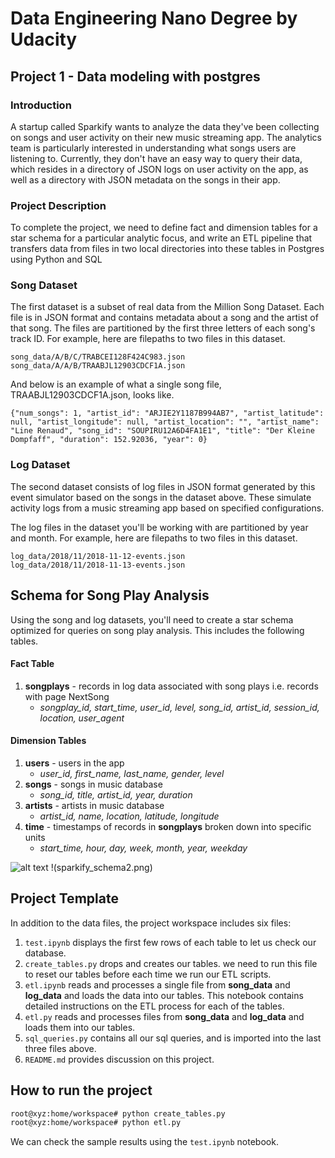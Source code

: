 # Data Engineering Nano Degree by Udacity
## Project 1 - Data modeling with postgres
### Introduction
A startup called Sparkify wants to analyze the data they've been collecting on songs and user activity on their new music streaming app. The analytics team is particularly interested in understanding what songs users are listening to. Currently, they don't have an easy way to query their data, which resides in a directory of JSON logs on user activity on the app, as well as a directory with JSON metadata on the songs in their app.
### Project Description
To complete the project, we need to define fact and dimension tables for a star schema for a particular analytic focus, and write an ETL pipeline that transfers data from files in two local directories into these tables in Postgres using Python and SQL
### Song Dataset
The first dataset is a subset of real data from the Million Song Dataset. Each file is in JSON format and contains metadata about a song and the artist of that song. The files are partitioned by the first three letters of each song's track ID. For example, here are filepaths to two files in this dataset.

```
song_data/A/B/C/TRABCEI128F424C983.json
song_data/A/A/B/TRAABJL12903CDCF1A.json
```
And below is an example of what a single song file, TRAABJL12903CDCF1A.json, looks like.

```
{"num_songs": 1, "artist_id": "ARJIE2Y1187B994AB7", "artist_latitude": null, "artist_longitude": null, "artist_location": "", "artist_name": "Line Renaud", "song_id": "SOUPIRU12A6D4FA1E1", "title": "Der Kleine Dompfaff", "duration": 152.92036, "year": 0}
```
### Log Dataset
The second dataset consists of log files in JSON format generated by this event simulator based on the songs in the dataset above. These simulate activity logs from a music streaming app based on specified configurations.

The log files in the dataset you'll be working with are partitioned by year and month. For example, here are filepaths to two files in this dataset.

```
log_data/2018/11/2018-11-12-events.json
log_data/2018/11/2018-11-13-events.json
```

## Schema for Song Play Analysis
Using the song and log datasets, you'll need to create a star schema optimized for queries on song play analysis. This includes the following tables.

#### Fact Table
1. **songplays** - records in log data associated with song plays i.e. records with page NextSong
   * _songplay_id, start_time, user_id, level, song_id, artist_id, session_id, location, user_agent_

#### Dimension Tables
1. **users** - users in the app
   * _user_id, first_name, last_name, gender, level_
2. **songs** - songs in music database
   * _song_id, title, artist_id, year, duration_
3. **artists** - artists in music database
   * _artist_id, name, location, latitude, longitude_
4. **time** - timestamps of records in **songplays** broken down into specific units
   * _start_time, hour, day, week, month, year, weekday_

![alt text](https://r766469c826263xjupyterllyjhwqkl.udacity-student-workspaces.com/files/sparkify_schema2.PNG "schema")
!(sparkify_schema2.png)
## Project Template
In addition to the data files, the project workspace includes six files:

1. `test.ipynb` displays the first few rows of each table to let us check our database.
2. `create_tables.py` drops and creates our tables. we need to run this file to reset our tables before each time we run our ETL scripts.
3. `etl.ipynb` reads and processes a single file from **song_data** and **log_data** and loads the data into our tables. This notebook contains detailed instructions on the ETL process for each of the tables.
4. `etl.py` reads and processes files from **song_data** and **log_data** and loads them into our tables.
5. `sql_queries.py` contains all our sql queries, and is imported into the last three files above.
6. `README.md` provides discussion on this project.

## How to run the project

```sh
root@xyz:home/workspace# python create_tables.py
root@xyz:home/workspace# python etl.py
```

We can check the sample results using the `test.ipynb` notebook.
